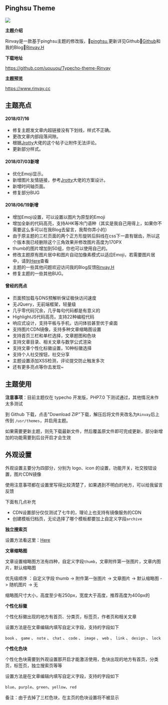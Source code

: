 ## Pinghsu Theme

![](https://www.rinvay.cc/usr/themes/Rinvay/screenshot.jpg)

**主题介绍**

Rinvay是一款基于pinghsu主题的修改版，📰<a href="https://www.linpx.com/p/more-detailed-pinghsu-theme-set-tutorial.html/comment-page-7" target="_blank">pinghsu</a>,更新详见Github📰<a href="https://github.com/uouuou" target="_blank">Github</a>和我的Blog📰<a href="https://www.rinvay.cc" target="_blank">Rinvay.H</a>

**下载地址**

https://github.com/uouuou/Typecho-theme-Rinvay

**主题预览**

https://www.rinvay.cc

## 主题亮点
#### 2018/07/16
 - 修复主题发文章内超链接没有下划线，样式不正确。
 - 更改文章内部段落间隙。
 - 根据[Jrotty](https://qqdie.com/archives/typecho-attachments-attachment-address.html "Jrotty")大佬的这个帖子让附件无法评论。
 - 更新部分样式。
#### 2018/07/03新增
 - 优化Emoji显示。
 - 新增图片友情链接，参考[Jrotty](https://qqdie.com/about.html "Jrotty")大佬的方案设计。
 - 新增时间轴页面。
 - 修复部分BUG
#### 2018/06/19新增
 - 增加Emoji设置，可以设置以图片为原型的Emoji 
 - 增加全新的代码高亮，支持AHK等冷门语种（其实是我自己用得上，如果你不需要这么多可以在我Blog去留言，我帮你弄小的）
 - 由于原主题的三栏页面的两个正方形旋转后斜线在css下一直有锯齿，所以这个版本我已经删除这个三角效果并修改图片高度为170PX
 - thumb的图片增加到50组，你也可以使用自己的。
 - 修改主题原有图片居中和图片自动加像素模式以适应Emoji，若需要图片居中，请到[Here](https://www.rinvay.cc/archives/134/)查看
 - 主题的一些其他问题欢迎访问我的Blog反馈[Rinvay.H](https://www.rinvay.cc/archives/134/)
 - 修复主题的一些其他BUG。
#### 曾经的亮点
 - 页面预加载与DNS预解析保证极快访问速度
 - 无JQuery，无前端框架，轻量级
 - 几乎零代码冗余，几乎每句代码都是有意义的
 - HighlightJS代码高亮，支持22种编程代码
 - 响应式设计，支持平板与手机，访问体验甚至优于桌面
 - 支持图片CDN镜像，支持多种文章缩略图设置
 - 支持首页三栏和单栏选择，文章题图和色块
 - 支持文章目录、相关文章与数学公式渲染
 - 支持文章个性化标徽设置，10种标徽选择
 - 支持个人社交按钮，社交分享
 - 主题设置添加XSS检测，评论提交防止触发多次
 - 还有更多亮点等你去发现~


## 主题使用

**注意事项**：目前主题仅在 typecho 开发版，PHP7.0 下测试通过，其他情况未作太多测试

到 Github 下载，点击"Download ZIP"下载，解压后将文件夹改名为`Rinvay`后上传到 `/usr/themes`，并启用主题。

如果需要更新主题，则先下载最新文件，然后覆盖原文件即可完成更新，部分新增加的功能需要到后台开启才会生效

## 外观设置

外观设置主要分为四部分，分别为 logo、icon 的设置，功能开关，社交按钮设置，图片CDN镜像

使用注意事项都在设置里写得比较清楚了，如果遇到不明白的地方，可以给我留言反馈

下面有几点补充

 - CDN设置部分仅仅测试了七牛的，理论上也支持有镜像服务的CDN
 - 创建模板归档页，无论选择了哪个模板都要加上自定义字段`archive`

**独立搜索页**

设置方法看这里：[Here](https://www.linpx.com/p/add-a-separate-search-page-to-the-pinghsu-theme.html)

**文章缩略图**

文章设置缩略图方法有四种，自定义字段`thumb`，文章附件第一张图片，文章内图片，默认缩略图

优先级顺序 ：自定义字段 thumb -> 附件第一张图片 -> 文章图片 -> 默认缩略图 -> 随机图片 -> 无

缩略图尺寸大小，高度至少有250px，宽度大于高度，推荐高度为400px的

**个性化标徽**

个性化标徽出现的地方有首页、分类页，标签页，作者页和相关文章

设置方法是在文章编辑内填写自定义字段，支持的字段如下

`book` 、 `game` 、 `note` 、 `chat` 、 `code` 、 `image` 、 `web` 、 `link` 、 `design` 、 `lock`

**个性化色块**


个性化色块需要到外观设置那开启才能激活使用，色块出现的地方有首页，分类页，标签页，独立搜索页等等

设置方法是在文章编辑内填写自定义字段，支持的字段如下

`blue`、`purple`、`green`、`yellow`、`red`

备注：由于去掉了三栏色块，在主页的色块设置将不被显示
